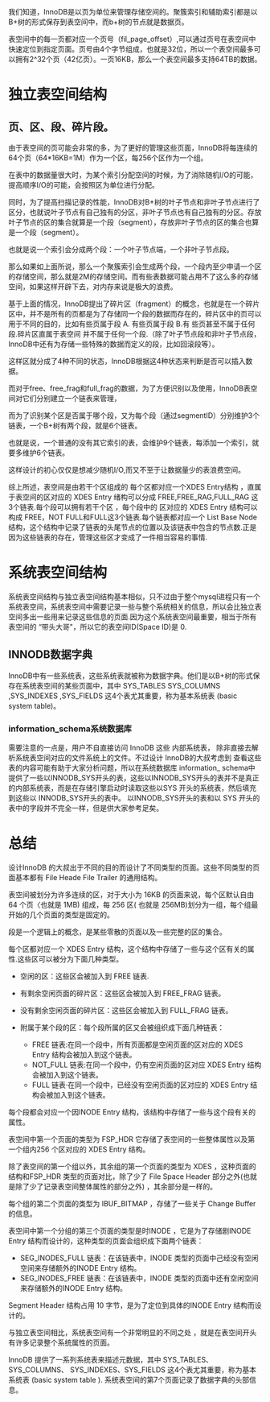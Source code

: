我们知道，InnoDB是以页为单位来管理存储空间的。聚簇索引和辅助索引都是以B+树的形式保存到表空间中，而b+树的节点就是数据页。

表空间中的每一页都对应一个页号（fil_page_offset）,可以通过页号在表空间中快速定位到指定页面。页号由4个字节组成，也就是32位，所以一个表空间最多可以拥有2^32个页（42亿页）。一页16KB，那么一个表空间最多支持64TB的数据。

# 独立表空间结构

## 页、区、段、碎片段。

由于表空间的页可能会非常的多，为了更好的管理这些页面，InnoDB将每连续的64个页（64*16KB=1M）作为一个区，每256个区作为一个组。

在表中的数据量很大时，为某个索引分配空间的时候，为了消除随机I/O的可能，提高顺序I/O的可能，会按照区为单位进行分配。

同时，为了提高扫描记录的性能，InnoDB对B+树的叶子节点和非叶子节点进行了区分，也就说叶子节点有自己独有的分区，非叶子节点也有自己独有的分区。存放叶子节点的区的集合就算是一个段（segment），存放非叶子节点的区的集合也算是一个段（segment）。

也就是说一个索引会分成两个段：一个叶子节点端，一个非叶子节点段。

那么如果如上面所说，那么一个聚簇索引会生成两个段，一个段内至少申请一个区的存储空间，那么就是2M的存储空间。而有些表数据可能占用不了这么多的存储空间，如果这样开辟下去，对内存来说是极大的浪费。

基于上面的情况，InnoDB提出了碎片区（fragment）的概念，也就是在一个碎片区中，并不是所有的页都是为了存储同一个段的数据而存在的，碎片区中的页可以用于不同的目的，比如有些页属于段 A. 有些页属于段 B.有 些页甚至不属于任何段.碎片区直属于表空间 并不属于任何一个段.（除了叶子节点段和非叶子节点段，InnoDB中还有为存储一些特殊的数据而定义的段，比如回滚段等）。

这样区就分成了4种不同的状态，InnoDB根据这4种状态来判断是否可以插入数据。

而对于free、free_frag和full_frag的数据，为了方便识别以及使用，InnoDB表空间对它们分别建立一个链表来管理，

而为了识别某个区是否属于哪个段，又为每个段（通过segmentID）分别维护3个链表，一个B+树有两个段，就是6个链表。

也就是说，一个普通的没有其它索引的表，会维护9个链表，每添加一个索引，就要多维护6个链表。

这样设计的初心仅仅是想减少随机I/O,而又不至于让数据量少的表浪费空间。

综上所述，表空间是由若干个区组成的 每个区都对应一个XDES Entry结构 ，直属于表空间的区对应的 XDES Entry 绪构可以分成 FREE,FREE_RAG,FULL_RAG 这3个链表.每个段可以拥有若干个区 ，每个段中的 区对应的 XDES Entry 结构可以构成 FREE，NOT FULL和FULL这3个链表.每个链表都对应一个 List Base Node 结构，这个结构中记录了链表的头尾节点的位置以及该链表中包含的节点数.正是因为这些链表的存在，管理这些区才变成了一件相当容易的事情.

# 系统表空间结构

系统表空间结构与独立表空间结构基本相似，只不过由于整个mysql进程只有一个系统表空间，系统表空间中需要记录一些与整个系统相关的信息，所以会比独立表空间多出一些用来记录这些信息的页面.因为这个系统表空间最重要，相当于所有表空间的 “带头大哥"，所以它的表空间ID(Space ID)是 0.

## INNODB数据字典

InnoDB中有一些系统表，这些系统表就被称为数据字典。他们是以B+树的形式保存在系统表空间的某些页面中，其中 SYS_TABLES SYS_COLUMNS ,SYS_INDEXES ,SYS_FIELDS 这4个表尤其重要，称为基本系统表 (basic system table)。

### information_schema系统数据库

需要注意的一点是，用户不自直接访问 InnoDB 这些 内部系统表， 除非直接去解析系统表空间对应的文件系统上的文件。不过设计 InnoDB的大叔考虑到 查看这些表的内容可能有助于大家分析问题，所以在系统数据库 information_ schema中提供了一些以INNODB_SYS开头的表，这些以INNODB_SYS开头的表并不是真正的内部系统表，而是在存储引擎启动时读取这些以SYS 开头的系统表，然后填充到这些以 INNODB_SYS开头的表中。 以INNODB_SYS开头的表和以 SYS 开头的表中的字段并不完全一样，但是供大家参考足矣。

# 总结

设计InnoDB 的大叔出于不同的目的而设计了不同类型的页面。这些不同类型的页面基本都有 File Heade File Trailer 的通用结构。

表空间被划分为许多连续的区，对于大小为 16KB 的页面来说，每个区默认自由64 个页〈也就是 1MB) 组成，每 256 区( 也就是 256MB)划分为一组，每个组最开始的几个页面的类型是固定的。

段是一个逻辑上的概念，是某些零散的页面以及一些完整的区的集合。	

每个区都对应一个 XDES Entry 结构，这个结构中存储了一些与这个区有关的属性.这些区可以被分为下面几种类型。

* 空闲的区：这些区会被加入到 FREE 链表.

* 有剩余空闲页面的碎片区：这些区会被加入到 FREE_FRAG 链表。

* 没有剩余空闲页面的碎片区：这些区会被加入到 FULL_FRAG 链表。

* 附属于某个段的区：每个段所属的区又会被组织成下面几种链表：
  * FREE 链表:在同一个段中，所有页面都是空闲页面的区对应的 XDES Entry 结构会被加入到这个链表。
  * NOT_FULL 链表:在同一个段中，仍有空闲页面的区对应 XDES Entry 结构会被加入到这个链表。
  * FULL 链表·在同一个段中，已经没有空闲页面的区对应的 XDES Entry 结构会被加入到这个链表。

每个段都会对应一个因INODE Entry 结构，该结构中存储了一些与这个段有关的属性。

表空间中第一个页面的类型为 FSP_HDR 它存储了表空间的一些整体属性以及第一个组内256 个区对应的 XDES Entry 结构。

除了表空间的第一个组以外，其余组的第一个页面的类型为 XDES ，这种页面的 结构和FSP_HDR 类型的页面对比，除了少了 File Space Header 部分之外(也就是除了少了记录表空间整体属性的部分之外) ，其余部分是一样的。

每个组的第二个页面的类型为 IBUF_BITMAP ，存储了一些关于 Change Buffer的信息。

表空间中第一个分组的第三个页面的类型是时INODE ，它是为了存储剧INODE Entry 结构而设计的，这种类型的页面会组织成下面两个链表：

* SEG_INODES_FULL 链表：在该链表中，INODE 类型的页面中己经没有空闲空间来存储额外的INODE Entry 结构。
* SEG_INODES_FREE 链表：在该链表中，INODE 类型的页面中还有空闲空间来存储额外的INODE Entry 结构。

Segment Header 结构占用 10 字节，是为了定位到具体的INODE Entry 结构而设计的。

与独立表空间相比，系统表空间有一个非常明显的不同之处 ，就是在表空间开头有许多记录整个系统属性的页面。

InnoDB 提供了一系列系统表来描述元数据，其中 SYS_TABLES、SYS_COLUMNS、 SYS_INDEXES、SYS_FIELDS 这4个表尤其重要，称为基本系统表 (basic system table ). 系统表空间的第7个页面记录了数据字典的头部信息。
